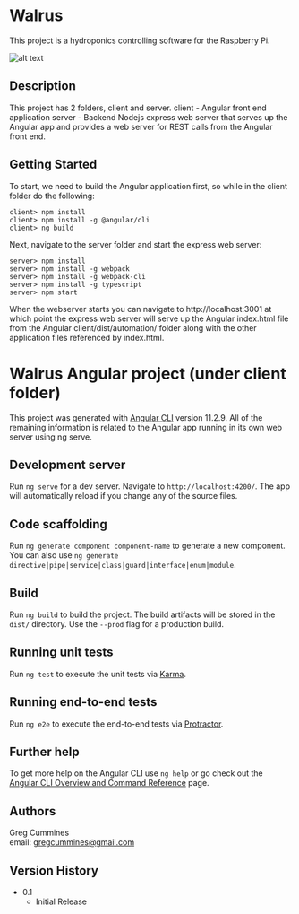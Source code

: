 # Walrus

This project is a hydroponics controlling software for the Raspberry Pi. 

![alt text](https://github.com/gregcummines/walrus/blob/master/client/src/assets/images/walrus.jpeg?raw=true)

## Description

This project has 2 folders, client and server.
client - Angular front end application
server - Backend Nodejs express web server that serves up the Angular app and provides a web server for REST calls from the Angular front end.

## Getting Started

To start, we need to build the Angular application first, so while in the client folder do the following:
```
client> npm install
client> npm install -g @angular/cli
client> ng build
```

Next, navigate to the server folder and start the express web server:
```
server> npm install
server> npm install -g webpack
server> npm install -g webpack-cli
server> npm install -g typescript
server> npm start
```

When the webserver starts you can navigate to http://localhost:3001 at which point the express web server will serve up the Angular index.html file from the Angular client/dist/automation/ folder along with the other application files referenced by index.html. 

# Walrus Angular project (under client folder)

This project was generated with [Angular CLI](https://github.com/angular/angular-cli) version 11.2.9. All of the remaining information is related to the Angular app running in its own web server using ng serve.

## Development server

Run `ng serve` for a dev server. Navigate to `http://localhost:4200/`. The app will automatically reload if you change any of the source files.

## Code scaffolding

Run `ng generate component component-name` to generate a new component. You can also use `ng generate directive|pipe|service|class|guard|interface|enum|module`.

## Build

Run `ng build` to build the project. The build artifacts will be stored in the `dist/` directory. Use the `--prod` flag for a production build.

## Running unit tests

Run `ng test` to execute the unit tests via [Karma](https://karma-runner.github.io).

## Running end-to-end tests

Run `ng e2e` to execute the end-to-end tests via [Protractor](http://www.protractortest.org/).

## Further help

To get more help on the Angular CLI use `ng help` or go check out the [Angular CLI Overview and Command Reference](https://angular.io/cli) page.


## Authors

Greg Cummines  
email: gregcummines@gmail.com

## Version History

* 0.1
    * Initial Release

